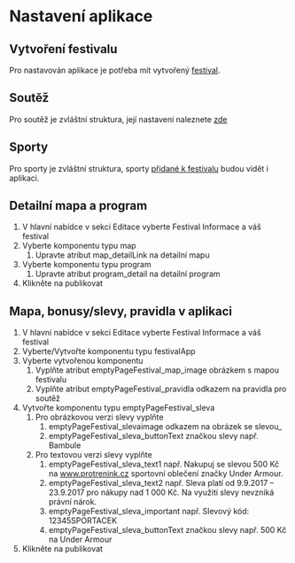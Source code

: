 # Nastavení aplikace

## Vytvoření festivalu

Pro nastavován aplikace je potřeba mít vytvořený [festival](/vytvoreni-festivalu.md "Přejít na vytvoření festivalu").

## Soutěž

Pro soutěž je zvláštní struktura, její nastavení naleznete [zde](/vytvoreni-souteze-na-festivalu.md)

## Sporty

Pro sporty je zvláštní struktura, sporty [přidané k festivalu](/pridani-sportu.md) budou vidět i aplikaci.

## Detailní mapa a program

1. V hlavní nabídce v sekci Editace vyberte Festival Informace a váš festival
2. Vyberte komponentu typu map
   1. Upravte atribut map\_detailLink na detailní mapu 
3. Vyberte komponentu typu program
   1. Upravte atribut program\_detail na detailní program
4. Klikněte na publikovat

## Mapa, bonusy/slevy, pravidla v aplikaci

1. V hlavní nabídce v sekci Editace vyberte Festival Informace a váš festival
2. Vyberte/Vytvořte komponentu typu festivalApp
3. Vyberte vytvořenou komponentu
   1. Vyplňte atribut emptyPageFestival\_map\_image obrázkem s mapou festivalu
   2. Vyplňte atribut emptyPageFestival\_pravidla odkazem na pravidla pro soutěž
4. Vytvořte komponentu typu emptyPageFestival\_sleva
   1. Pro obrázkovou verzi slevy vyplňte
      1. emptyPageFestival_slevaimage odkazem na obrázek se slevou_
      2. emptyPageFestival_sleva_buttonText značkou slevy např. Bambule
   2. Pro textovou verzi slevy vyplňte
      1. emptyPageFestival\_sleva\_text1 např. Nakupuj se slevou 500 Kč na www.protrenink.cz sportovní oblečení značky Under Armour.
      2. emptyPageFestival\_sleva\_text2 např. Sleva platí od 9.9.2017 – 23.9.2017 pro nákupy nad 1 000 Kč. Na využití slevy nevzniká právní nárok.
      3. emptyPageFestival\_sleva\_important např. Slevový kód: 12345SPORTACEK
      4. emptyPageFestival\_sleva\_buttonText značkou slevy např. 500 Kč na Under Armour
5. Klikněte na publikovat



      



